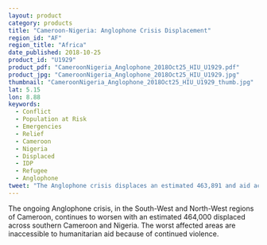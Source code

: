 ```yaml
---
layout: product
category: products
title: "Cameroon-Nigeria: Anglophone Crisis Displacement"
region_id: "AF"
region_title: "Africa" 
date_published: 2018-10-25
product_id: "U1929"
product_pdf: "CameroonNigeria_Anglophone_2018Oct25_HIU_U1929.pdf"
product_jpg: "CameroonNigeria_Anglophone_2018Oct25_HIU_U1929.jpg"
thumbnail: "CameroonNigeria_Anglophone_2018Oct25_HIU_U1929_thumb.jpg"
lat: 5.15
lon: 8.88
keywords:
  - Conflict
  - Population at Risk
  - Emergencies
  - Relief
  - Cameroon 
  - Nigeria
  - Displaced
  - IDP
  - Refugee
  - Anglophone
tweet: "The Anglophone crisis displaces an estimated 463,891 and aid access is restricted."
---
```

The ongoing Anglophone crisis, in the South-West and North-West regions of Cameroon, continues to worsen with an estimated 464,000 displaced across southern Cameroon and Nigeria.  The worst affected areas are inaccessible to humanitarian aid because of continued violence.
